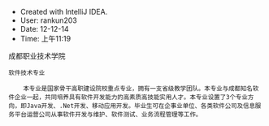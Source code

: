 
 * Created with IntelliJ IDEA.
 * User: rankun203
 * Date: 12-12-14
 * Time: 上午11:19


 成都职业技术学院

    软件技术专业

        本专业是国家骨干高职建设院校重点专业，拥有一支省级教学团队。本专业与成都知名软件企业一起，共同培养具有软件开发能力的高素质高技能实用人才。本专业设置了3个专业方向，即Java开发、.Net开发、移动应用开发。毕业生可在企事业单位、各类软件公司及信息服务平台运营公司从事软件开发与维护、软件测试、业务流程管理等工作。